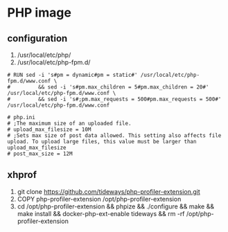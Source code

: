 # PHP image

## configuration

1. /usr/local/etc/php/
2. /usr/local/etc/php-fpm.d/

```
# RUN sed -i 's#pm = dynamic#pm = static#' /usr/local/etc/php-fpm.d/www.conf \
#         && sed -i 's#pm.max_children = 5#pm.max_children = 20#' /usr/local/etc/php-fpm.d/www.conf \
#         && sed -i 's#;pm.max_requests = 500#pm.max_requests = 500#' /usr/local/etc/php-fpm.d/www.conf

# php.ini
# ;The maximum size of an uploaded file.
# upload_max_filesize = 10M
# ;Sets max size of post data allowed. This setting also affects file upload. To upload large files, this value must be larger than upload_max_filesize
# post_max_size = 12M
```

## xhprof

1. git clone https://github.com/tideways/php-profiler-extension.git
2. COPY php-profiler-extension /opt/php-profiler-extension
3. cd /opt/php-profiler-extension && phpize && ./configure && make && make install && docker-php-ext-enable tideways && rm -rf /opt/php-profiler-extension
